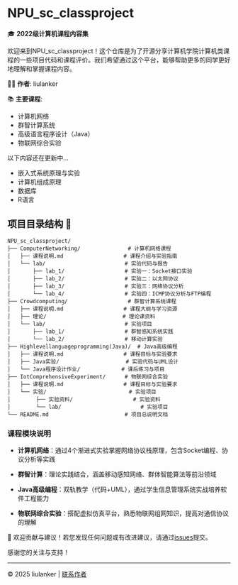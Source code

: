 # NPU_sc_classproject

🎓 **2022级计算机课程内容集**

欢迎来到NPU_sc_classproject！这个仓库是为了开源分享计算机学院计算机类课程的一些项目代码和课程评价。我们希望通过这个平台，能够帮助更多的同学更好地理解和掌握课程内容。

👨‍💻 **作者**: liulanker

📚 **主要课程**:
- 计算机网络
- 群智计算系统
- 高级语言程序设计（Java）
- 物联网综合实验


以下内容还在更新中...
- 嵌入式系统原理与实验
- 计算机组成原理
- 数据库
- R语言


## 项目目录结构 📂

```
NPU_sc_classproject/
├── ComputerNetworking/               # 计算机网络课程
│   ├── 课程说明.md                   # 课程介绍与实验指南
│   └── lab/                         # 实验代码与报告
│       ├── lab_1/                   # 实验一：Socket接口实验
│       ├── lab_2/                   # 实验二：以太网协议
│       ├── lab_3/                   # 实验三：网络协议分析
│       └── lab_4/                   # 实验四：ICMP协议分析与FTP编程
├── Crowdcomputing/                   # 群智计算系统课程  
│   ├── 课程说明.md                   # 课程大纲与学习资源
│   ├── 理论/                        # 理论课资料
│   └── lab/                         # 实验项目
│       ├── lab_1/                   # 群智感知系统实践
│       └── lab_2/                   # 移动计算实验
├── Highlevellanguageprogramming(Java)/  # Java高级编程  
│   ├── 课程说明.md                   # 课程目标与实验要求
│   ├── Java实验/                     # 实验代码与UML设计
│   └── Java程序设计作业/             # 课后练习与项目
├── IotComprehensiveExperiment/      # 物联网综合实验  
│   ├── 课程说明.md                   # 课程目标与实验要求
│   └── 实验/                          # 实验项目
│        ├── 实验资料/                   # 实验资料
│        └── lab/                         # 实验项目
└── README.md                        # 项目总说明文档
```

### 课程模块说明
- **计算机网络**：通过4个渐进式实验掌握网络协议栈原理，包含Socket编程、协议分析等实践
- **群智计算**：理论实践结合，涵盖移动感知网络、群体智能算法等前沿领域
- **Java高级编程**：双轨教学（代码+UML），通过学生信息管理系统实战培养软件工程能力

- **物联网综合实验**：搭配虚拟仿真平台，熟悉物联网组网知识，提高对通信协议的理解





🤝 欢迎贡献与建议！若您发现任何问题或有改进建议，请通过[issues](https://github.com/yourrepo/issues)提交。

感谢您的关注与支持！

---

© 2025 liulanker | [联系作者](liulanker@gmail.com)
